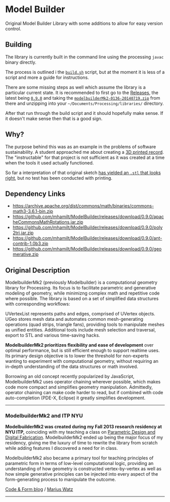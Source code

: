 # Model Builder

Original Model Builder Library with some additions to allow for easy version control.

## Building

The library is currently built in the command line using the processing `javac` binary directly.

The process is outlined i the [`build.sh`](./build.sh) script, but at the moment it is less of a script and more a guide for instructions.

There are some missing steps as well which assume the library is a particular current state. It is recommended to first go to the [Releases](https://github.com/mhamilt/ModelBuilder/releases/), the latest being [`0.9.0`](https://github.com/mhamilt/ModelBuilder/releases/tag/0.9.0) and taking the [`modelbuilderMk2-0136-20140719.zip`](https://github.com/mhamilt/ModelBuilder/releases/download/0.9.0/modelbuilderMk2-0136-20140719.zip) from there and unzipping into your `~/Documents/Processing/libraries/` directory.

After that run through the build script and it should hopefully make sense. If it doesn't make sense then that is a good sign.

## Why?

The purpose behind this was as an example in the problems of software sustainability. A student approached me about creating a [3D printed record](https://www.instructables.com/id/3D-Printed-Record/). The "instructable" for that project is not sufficient as it was created at a time when the tools it used actually functioned.

So far a interpretation of that original sketch [has yielded an `.stl` that looks right](https://gist.github.com/mhamilt/04c68da3aab818bf326b725af0a2974e), but no test has been conducted with printing.

## Dependency Links

- https://archive.apache.org/dist/commons/math/binaries/commons-math3-3.6.1-bin.zip
- https://github.com/mhamilt/ModelBuilder/releases/download/0.9.0/apacheCommonsMathRotations.jar.zip
- https://github.com/mhamilt/ModelBuilder/releases/download/0.9.0/poly2tri.jar.zip
- https://github.com/mhamilt/ModelBuilder/releases/download/0.9.0/ant-contrib-1.0b3.zip
- https://github.com/mhamilt/ModelBuilder/releases/download/0.9.0/geomerative.zip
  
## Original Description

ModelbuilderMk2 (previously Modelbuilder) is a computational geometry library for Processing. Its focus is to facilitate parametric and generative modeling of geometry, while minimizng complex math and repetitive code where possible. The library is based on a set of simplified data structures with corresponding workflows:

UVertexList represents paths and edges, comprised of UVertex objects. UGeo stores mesh data and automates common mesh-generating operations (quad strips, triangle fans), providing tools to manipulate meshes as unified entities. Additional tools include mesh selection and traversal, export to STL and various time-saving hacks.

**ModelbuilderMk2 prioritizes flexibility and ease of development** over optimal performance, but is still efficient enough to support realtime uses. Its primary design objective is to lower the threshold for non-experts wanting to experiment with computational geometry, without requiring an in-depth understanding of the data structures or math involved.

Borrowing an old concept recently popularized by JavaScript, ModelbuilderMk2 uses operator chaining wherever possible, which makes code more compact and simplifies geometry manipulation. Admittedly, operator chaining can make code harder to read, but if combined with code auto-completion (PDE-X, Eclipse) it greatly simplifies development.

------------------------------

### ModelbuilderMk2 and ITP NYU
**ModelbuilderMk2 was created during my Fall 2013 research residency at NYU ITP,** coinciding with my teaching a class on [Parametric Design and Digital Fabrication](http://workshop.evolutionzone.com/itp-2013-parametric-design-for-digital-fabrication/). ModelbuilderMk2 ended up being the major focus of my residency, giving me the luxury of time to rewrite the library from scratch while adding features I discovered a need for in class.

ModelbuilderMk2 also became a primary tool for teaching principles of parametric form in terms of low-level computational logic, providing an understanding of how geometry is constructed vertex-by-vertex as well as how simple generative principles can be injected into every aspect of the form-generating process to manipulate the outcome.

[Code & Form blog](http://workshop.evolutionzone.com/) / [Marius Watz](http://mariuswatz.com)

------------------------------
